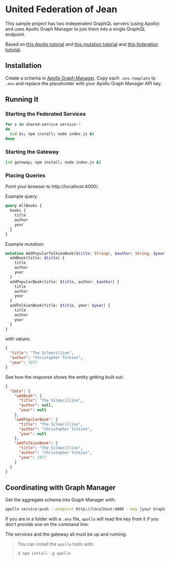 # United Federation of Jean

This sample project has two independent GraphQL servers (using Apollo) and uses
Apollo Graph Manager to join them into a single GraphQL endpoint.

Based on [this Apollo tutorial](https://www.apollographql.com/docs/apollo-server/getting-started/)
and [this mutation tutorial](https://www.apollographql.com/docs/tutorial/resolvers/#write-mutation-resolvers)
and [this federation tutorial](https://www.apollographql.com/docs/apollo-server/federation/introduction/).

## Installation

Create a schema in [Apollo Graph Manager](https://engine.apollographql.com/).
Copy each `.env.template` to `.env` and replace the placeholder with your Apollo
Graph Manager API key.

## Running It

### Starting the Federated Services

```bash
for s in shared-service service-?
do
  (cd $s; npm install; node index.js &)
done
```

### Starting the Gateway

```bash
(cd gateway; npm install; node index.js &)
```

### Placing Queries

Point your browser to http://localhost:4000/.

Example query:

```graphql
query AllBooks {
  books {
    title
    author
    year
  }
}
```

Example mutation:

```graphql
mutation AddPopularTolkienBook($title: String!, $author: String, $year: Int) {
  addBook(title: $title) {
    title
    author
    year
  }
  addPopularBook(title: $title, author: $author) {
    title
    author
    year
  }
  addTolkienBook(title: $title, year: $year) {
    title
    author
    year
  }
}
```

with values:

```json
{
  "title": "The Silmarillion",
  "author": "Christopher Tolkien",
  "year": 1977
}
```

See how the response shows the entity getting built out:

```json
{
  "data": {
    "addBook": {
      "title": "The Silmarillion",
      "author": null,
      "year": null
    },
    "addPopularBook": {
      "title": "The Silmarillion",
      "author": "Christopher Tolkien",
      "year": null
    },
    "addTolkienBook": {
      "title": "The Silmarillion",
      "author": "Christopher Tolkien",
      "year": 1977
    }
  }
}
```

## Coordinating with Graph Manager

Get the aggregate schema into Graph Manager with:

```bash
apollo service:push --endpoint http://localhost:4000 --key [your Graph Manager API key]
```

If you are in a folder with a `.env` file, `apollo` will read the key from it if
you don't provide one on the command line.

The services and the gateway all must be up and running.

> You can install the `apollo` tools with:
>
>     $ npm install -g apollo

